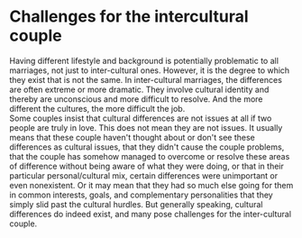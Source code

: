 # Challenges for the intercultural couple
Having different lifestyle and background is potentially problematic to all marriages, not just to inter-cultural ones. However, it is the degree to which they exist that is not the same. In inter-cultural marriages, the differences are often extreme or more dramatic. They involve cultural identity and thereby are unconscious and more difficult to resolve. And the more different the cultures, the more difficult the job.  
Some couples insist that cultural differences are not issues at all if two people are truly in love. This does not mean they are not issues. It usually means that these couple haven't thought about or don't see these differences as cultural issues, that they didn't cause the couple problems, that the couple has somehow managed to overcome or resolve these areas of difference without being aware of what they were doing, or that in their particular personal/cultural mix, certain differences were unimportant or even nonexistent. Or it may mean that they had so much else going for them in common interests, goals, and complementary personalities that they simply slid past the cultural hurdles. But generally speaking, cultural differences do indeed exist, and many pose challenges for the inter-cultural couple.
